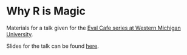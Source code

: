 # Why R is Magic

Materials for a talk given for the [Eval Cafe series at Western Michigan University](https://wmich.edu/events/67005).

Slides for the talk can be found [here](whyrismagic.netlify.app).
